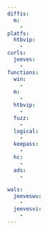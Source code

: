 ```yaml
---
diffis:
  m:
    -
platfs:
  htbvip:
    -
curls:
  jeeves:
    -
functions:
  win:
    -
  m:
    -
  htbvip:
    -
  fuzz:
    -
  logical:
    -
  keepass:
    -
  hc:
    -
  ads:
    -

wals:
  jeeveswu:
    -
  jeevesvi:
    -
---
```


